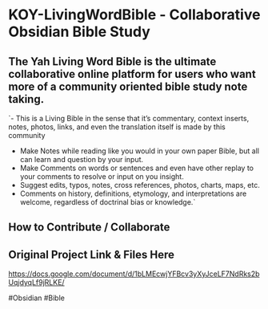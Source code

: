 # KOY-LivingWordBible - Collaborative Obsidian Bible Study


The Yah Living Word Bible is the ultimate collaborative online platform for users who want more of a community oriented bible study note taking.
- 


`- This is a Living Bible in the sense that it’s commentary, context inserts, notes, photos, links, and even the translation itself is made by this community
- Make Notes while reading like you would in your own paper Bible, but all can learn and question by your input.
- Make Comments on words or sentences and even have other replay to your comments to resolve or input on you insight.
- Suggest edits, typos, notes, cross references, photos, charts, maps, etc.
- Comments on history, definitions, etymology, and interpretations are welcome, regardless of doctrinal bias or knowledge.`

## How to Contribute / Collaborate


## Original Project Link & Files Here
https://docs.google.com/document/d/1bLMEcwjYFBcv3yXyJceLF7NdRks2bUqjdyqLf9jRLKE/

#Obsidian #Bible
